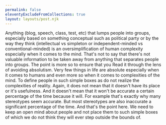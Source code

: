 ```yaml
---
permalink: false
eleventyExcludeFromCollections: true
layout: layouts/post.njk
---
```



Anything (blog, speech, class, test, etc) that lumps people into groups, especially based on something conceptual such as political party or by the way they think (intellectual vs simpleton or independent-minded vs conventional-minded) is an oversimplification of human complexity especially when it comes to the mind. That's not to say that there's not valuable information to be taken away from anything that separates people into groups. The point is more so to ensure that you Read it through the lens of avoiding absolutism. Very few things in life are absolute especially when it comes to humans and even more so when it comes to complexities of the mind. To define people in such simple boxes as do not realize the complexities of reality. Again, it does not mean that it doesn't have its place or it's usefulness. And it doesn't mean that it won't be accurate a certain percentage of the time because it will. For example that's exactly why many stereotypes seem accurate. But most stereotypes are also inaccurate a significant percentage of the time. And that's the point here. We need to keep an open mind about people and not place them to such simple boxes of which we do not think they will ever step outside the bounds of.
